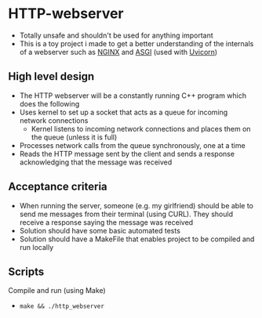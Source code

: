 # HTTP-webserver
- Totally unsafe and shouldn't be used for anything important
- This is a toy project i made to get a better understanding of the internals of a webserver such as [NGINX](https://nginx.org/en/) and [ASGI](https://asgi.readthedocs.io/en/latest/introduction.html) (used with [Uvicorn](https://www.uvicorn.org/))

## High level design
- The HTTP webserver will be a constantly running C++ program which does the following
- Uses kernel to set up a socket that acts as a queue for incoming network connections
  - Kernel listens to incoming network connections and places them on the queue (unless it is full)
- Processes network calls from the queue synchronously, one at a time
- Reads the HTTP message sent by the client and sends a response acknowledging that the message was received

## Acceptance criteria
- When running the server, someone (e.g. my girlfriend) should be able to send me messages from their terminal (using CURL). They should receive a response saying the message was received
- Solution should have some basic automated tests
- Solution should have a MakeFile that enables project to be compiled and run locally

## Scripts
Compile and run (using Make)
- `make && ./http_webserver`
